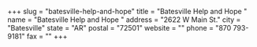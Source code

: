 +++
slug = "batesville-help-and-hope"
title = "Batesville Help and Hope "
name = "Batesville Help and Hope "
address = "2622 W Main St."
city = "Batesville"
state = "AR"
postal = "72501"
website = ""
phone = "870 793-9181"
fax = ""
+++

